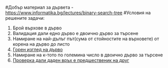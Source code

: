 #Добър материал за дървета - https://www.informatika.bg/lectures/binary-search-tree
#Условия на решените задачи:
1. Брой върхове в дърво
2. Валидация дали едно дърво е двоично дърво за търсене
3. Намиране на най-дълъг път(сума от стойностите на върховете) от корена на дърво до листо
4. [Горен изглед на дърво](https://www.hackerrank.com/contests/sda-test3-2022-2023-rdsafgtvh/challenges/challenge-3757)
5. Намиране на к-тото по големина число в двоично дърво за търсене
6. [Проверка дали даден връх е предшественик на друг](https://www.hackerrank.com/contests/sda-hw-6-2022/challenges/parent?fbclid=IwAR3-H7tQYDkbDVKGDnlVS2xzAE1VSZIwxbYE-1L4Whw4W4VYXHF7ST8-WSc)
